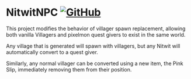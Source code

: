 # NitwitNPC  [![GitHub](https://img.shields.io/github/license/Pixelmon-Development/API)](https://www.gnu.org/licenses/lgpl-3.0.html)

This project modifies the behavior of villager spawn replacement, allowing both vanilla Villagers and pixelmon quest givers to exist in the same world.

Any village that is generated will spawn with villagers, but any Nitwit will automatically convert to a quest giver.

Similarly, any normal villager can be converted using a new item, the Pink Slip, immediately removing them from their position.
